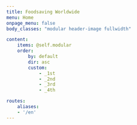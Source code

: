 ```yaml
---
title: Foodsaving Worldwide
menu: Home
onpage_menu: false
body_classes: "modular header-image fullwidth"

content:
    items: @self.modular
    order:
        by: default
        dir: asc
        custom:
            - _1st
            - _2nd
            - _3rd
            - _4th

routes:
    aliases:
    - '/en'
---
```

